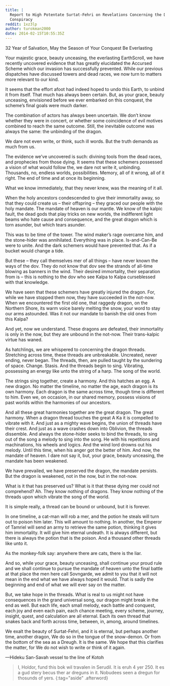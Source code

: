 ```yaml
---
title: |
  Report to High Potentate Surtat-Fehri on Revelations Concerning the Dark
  Conspiracy
reddit: 1xz3lp
author: turokman2000
date: 2014-02-15T10:55:35Z
---
```


32 Year of Salvation, May the Season of Your Conquest Be Everlasting

Your majestic grace, beauty unceasing, the everlasting EarthScroll, we have
recently uncovered evidence that has greatly elucidated the Accursed Scheme
which our invasion has successfully prevented. While our previous dispatches
have discussed towers and dead races, we now turn to matters more relevant to
our kind.

It seems that the effort afoot had indeed hoped to undo this Earth, to unbind it
from itself. That much has always been certain. But, as your grace, beauty
unceasing, envisioned before we ever embarked on this conquest, the scheme’s
final goals were much darker.

The combination of actors has always been uncertain. We don’t know whether they
were in concert, or whether some coincidence of evil motives combined to reach
the same outcome. Still, the inevitable outcome was always the same: the
unbinding of the dragon.

We dare not even write, or think, such ill words. But the truth demands as much
from us.

The evidence we’ve uncovered is such: divining tools from the dead races, and
prophecies from those dying. It seems that these schemers possessed a vision of
what would follow the, we dare not write it, unbinding. Thousands, no, endless
worlds, possibilities. Memory, all of it wrong, all of it right. The end of time
and at once its beginning.

What we know immediately, that they never knew, was the meaning of it all.

When the holy ancestors condescended to give their immortality away, so that
they could create us – their offspring – they graced our people with the holy
mandate. The mandate of heaven is our mantle. We know of the kalpic fault, the
dead gods that play tricks on new worlds, the indifferent light beams who hate
cause and consequence, and the great dragon which is torn asunder, but which
tears asunder.

This was to be time of the tower. The wind maker’s rage overcame him, and the
stone-hider was annihilated. Everything was in place. Is-and-Can-Be were to
unite. And the dark schemers would have prevented that. As if a bucket would
change a tide.

But these – they call themselves mer of all things – have never known the ways
of the dov. They do not know that dov see the strands of all-time blowing as
banners in the wind. Their desired immortality, their separation from is – this
is nothing to the dov who see Kalpa to Kalpa curseblessed with that knowledge.

We have seen that these schemers have greatly injured the dragon. For, while we
have stopped them now, they have succeeded in the not-now. When we encountered
the first old one, that raggedy dragon, on the Northern Shore, its warm voice
barely melting the snow, your word to stay our arms astounded. Was it not our
mandate to banish the old ones from this Kalpa?

And yet, now we understand. These dragons are defeated, their immortality is
only in the now, but they are unbound in the not-now. Their trans-kalpic virtue
has waned.

As hatchlings, we are whispered to concerning the dragon threads. Stretching
across time, these threads are unbreakable. Uncreated, never ending, never
began. The threads, then, are pulled taught by the sundering of space. Change.
Stasis. And the threads begin to sing. Vibrating, possessing an energy like unto
the string of a harp. The song of the world.

The strings sing together, create a harmony. And this hatches an egg. A new
dragon. No matter the timeline, no matter the age, each dragon is its own
harmony. Each dragon is the same across time, though time is different to him.
Even we, on occasion, in our shared memory, possess visions of past worlds
within the harmonies of our ancestors.

And all these great harmonies together are the great dragon. The great harmony.
When a dragon thread touches the great A Ka it is compelled to vibrate with it.
And just as a mighty wave begins, the union of threads have their crest. And
just as a wave crashes down into Oblivion, the threads dissemble. And always the
stone-hider seeks to bind the threads, to sing out of the song a melody to sing
into the song. He with his repetitions and machinations, his wheels and logics.
And the wind lord drowns out his melody. Until this time, when his anger got the
better of him. And now, the mandate of heaven. I dare not say it, but, your
grace, beauty unceasing, the mandate has been weakened.

We have prevailed, we have preserved the dragon, the mandate persists. But the
dragon is weakened, not in the now, but in the not-now.

What is it that has preserved us?  What is it that these dying mer could not comprehend?  Ah. They know nothing of dragons. They know nothing of the threads
upon which vibrate the song of the world.

It is simple really, a thread can be bound or unbound, but it is forever.

In one timeline, a cat-man will rob a mer, and the potion he steals will turn
out to poison him later. This will amount to nothing. In another, the Emperor of
Tamriel will send an army to retrieve the same potion, thinking it gives him
immortality. It will give him eternal undeath. It is always different, but there
is always the potion that is the poison. And a thousand other threads like unto
it.

As the monkey-folk say: anywhere there are cats, there is the liar.

And so, while your grace, beauty unceasing, shall continue your proud rule and
we shall continue to pursue the mandate of heaven unto the final battle at that
place the men here call Sovngarde, we admit to you that it will not mean in the
end what we have always hoped it would. That is sadly the beginning and end of
what we will ever say on the matter.

But, we take hope in the threads. What is real to us might not have consequences
in the grand universal song, our dragon might break in the end as well. But each
life, each small melody, each battle and conquest, each joy and even each pain,
each chance meeting, every scheme, journey, insight, quest, and calculation are
all eternal. Each its own thread that snakes back and forth across time,
between, in, among, around timelines.

We exalt the beauty of Surtat-Fehri, and it is eternal, but perhaps another
time, another dragon, We do so in the tongue of the snow-demon. Or from the
bottom of the sea as a Dreugh. It is the same. We hope that this clarifies the
matter, for We do not wish to write or think of it again.

—Hideku San-Savah vessel to the line of Kotoh

> I, Holdor, fund this bok wil travalen in Serudil. It is eruh 4 yer 250. It es
> a gud stery becus ther ar dreguns in it. Nobudees seen a dregun for thosunds
> of yers.
{:tag="aside" .afterword}
